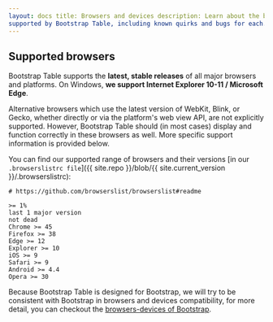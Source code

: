 ```yaml
---
layout: docs title: Browsers and devices description: Learn about the browsers and devices, from modern to old, that are
supported by Bootstrap Table, including known quirks and bugs for each. group: getting-started toc: true
---
```


## Supported browsers

Bootstrap Table supports the **latest, stable releases** of all major browsers and platforms. On Windows, **we support
Internet Explorer 10-11 / Microsoft Edge**.

Alternative browsers which use the latest version of WebKit, Blink, or Gecko, whether directly or via the platform's web
view API, are not explicitly supported. However, Bootstrap Table should (in most cases) display and function correctly
in these browsers as well. More specific support information is provided below.

You can find our supported range of browsers and their versions [in our `.browserslistrc file`]({{ site.repo }}/blob/{{
site.current_version }}/.browserslistrc):

```
# https://github.com/browserslist/browserslist#readme

>= 1%
last 1 major version
not dead
Chrome >= 45
Firefox >= 38
Edge >= 12
Explorer >= 10
iOS >= 9
Safari >= 9
Android >= 4.4
Opera >= 30
```

Because Bootstrap Table is designed for Bootstrap, we will try to be consistent with Bootstrap in browsers and devices
compatibility, for more detail, you can checkout
the [browsers-devices of Bootstrap](https://getbootstrap.com/docs/4.2/getting-started/browsers-devices/).
